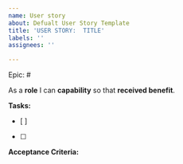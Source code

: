 ```yaml
---
name: User story
about: Defualt User Story Template
title: 'USER STORY:  TITLE'
labels: ''
assignees: ''

---
```


Epic: # 

As a **role** I can **capability** so that **received benefit**.

**Tasks:**
- [ ]
- [ ]

**Acceptance Criteria:**
